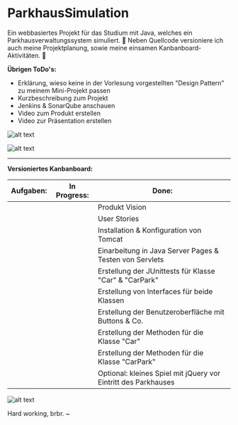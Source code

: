 # ParkhausSimulation

Ein webbasiertes Projekt für das Studium mit Java, welches ein Parkhausverwaltungssystem simuliert. :tulip:
Neben Quellcode versioniere ich auch meine Projektplanung, sowie meine einsamen Kanbanboard-Aktivitäten. :frog:

**Übrigen ToDo's:**
* Erklärung, wieso keine in der Vorlesung vorgestellten "Design Pattern" zu meinem Mini-Projekt passen
* Kurzbeschreibung zum Projekt
* Jenkins & SonarQube anschauen
* Video zum Produkt erstellen
* Video zur Präsentation erstellen

![alt text](https://s20.directupload.net/images/210627/9oaulf55.jpg) 

![alt text](https://s20.directupload.net/images/210627/4z4ci9nj.jpg) 

-------------------------------------------------------------------------------------------------------------------

**Versioniertes Kanbanboard:**

<table>
  <thead>
    <tr>
      <th>Aufgaben:</th>
      <th>In Progress:</th>
      <th>Done:</th>
    </tr>
  </thead>
  <tbody>
    <tr>
      <td></td>
      <td></td>
      <td>Produkt Vision</td>
    </tr>
    <tr>
      <td></td>
      <td></td>
      <td>User Stories</td>
    </tr>
    <tr>
      <td></td>
      <td></td>
      <td>Installation & Konfiguration von Tomcat</td>
    </tr>
    <tr>
      <td></td>
      <td></td>
      <td>Einarbeitung in Java Server Pages & Testen von Servlets</td>
    </tr>
    <tr>
      <td></td>
      <td></td>
      <td>Erstellung der JUnittests für Klasse "Car" & "CarPark"</td>
    </tr>
    <tr>
      <td></td>
      <td></td>
      <td>Erstellung von Interfaces für beide Klassen</td>
    </tr>
    <tr>
      <td></td>
      <td></td>
      <td>Erstellung der Benutzeroberfläche mit Buttons & Co.</td>
    </tr>
    <tr>
      <td></td>
      <td></td>
      <td>Erstellung der Methoden für die Klasse "Car"</td>
    </tr>
    <tr>
      <td></td>
      <td></td>
      <td>Erstellung der Methoden für die Klasse "CarPark"</td>
    </tr>
    <tr>
      <td></td>
      <td></td>
      <td>Optional: kleines Spiel mit jQuery vor Eintritt des Parkhauses</td>
    </tr>
  </tbody>
</table>

![alt text](https://i.imgur.com/kwFeQX6.gif) 

Hard working, brbr. ~
